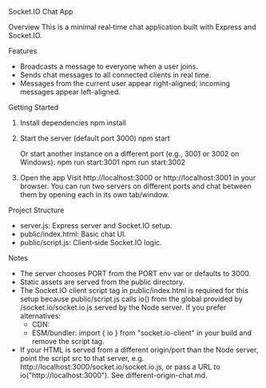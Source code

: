 Socket.IO Chat App

Overview
This is a minimal real‑time chat application built with Express and Socket.IO.

Features
- Broadcasts a message to everyone when a user joins.
- Sends chat messages to all connected clients in real time.
- Messages from the current user appear right-aligned; incoming messages appear left-aligned.

Getting Started
1. Install dependencies
   npm install

2. Start the server (default port 3000)
   npm start

   Or start another instance on a different port (e.g., 3001 or 3002 on Windows):
   npm run start:3001
   npm run start:3002

3. Open the app
   Visit http://localhost:3000 or http://localhost:3001 in your browser. You can run two servers on different ports and chat between them by opening each in its own tab/window.

Project Structure
- server.js: Express server and Socket.IO setup.
- public/index.html: Basic chat UI.
- public/script.js: Client‑side Socket.IO logic.

Notes
- The server chooses PORT from the PORT env var or defaults to 3000.
- Static assets are served from the public directory.
- The Socket.IO client script tag in public/index.html is required for this setup because public/script.js calls io() from the global provided by /socket.io/socket.io.js served by the Node server. If you prefer alternatives:
  - CDN: <script src="https://cdn.socket.io/4.7.5/socket.io.min.js" integrity="sha384-Xi3x..." crossorigin="anonymous"></script>
  - ESM/bundler: import { io } from "socket.io-client" in your build and remove the script tag.
- If your HTML is served from a different origin/port than the Node server, point the script src to that server, e.g. http://localhost:3000/socket.io/socket.io.js, or pass a URL to io("http://localhost:3000"). See different-origin-chat.md.
